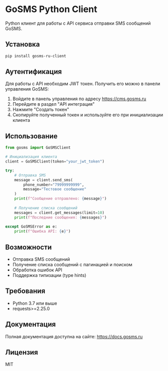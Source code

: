 # GoSMS Python Client

Python клиент для работы с API сервиса отправки SMS сообщений GoSMS.

## Установка

```bash
pip install gosms-ru-client
```

## Аутентификация

Для работы с API необходим JWT токен. Получить его можно в панели управления GoSMS:

1. Войдите в панель управления по адресу https://cms.gosms.ru
2. Перейдите в раздел "API интеграция"
3. Нажмите "Создать токен"
4. Скопируйте полученный токен и используйте его при инициализации клиента

## Использование

```python
from gosms import GoSMSClient

# Инициализация клиента
client = GoSMSClient(token="your_jwt_token")

try:
    # Отправка SMS
    message = client.send_sms(
        phone_number="79999999999",
        message="Тестовое сообщение"
    )
    print(f"Сообщение отправлено: {message}")
    
    # Получение списка сообщений
    messages = client.get_messages(limit=10)
    print(f"Последние сообщения: {messages}")
    
except GoSMSError as e:
    print(f"Ошибка API: {e}")
```

## Возможности

- Отправка SMS сообщений
- Получение списка сообщений с пагинацией и поиском
- Обработка ошибок API
- Поддержка типизации (type hints)

## Требования

- Python 3.7 или выше
- requests>=2.25.0

## Документация

Полная документация доступна на сайте: https://docs.gosms.ru

## Лицензия

MIT 